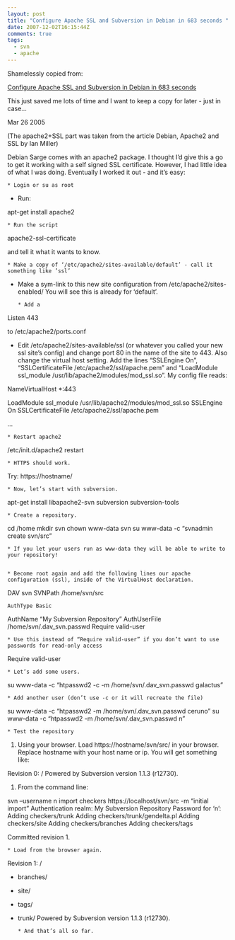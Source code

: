 ```yaml
---
layout: post
title: "Configure Apache SSL and Subversion in Debian in 683 seconds "
date: 2007-12-02T16:15:44Z
comments: true
tags:
  - svn
  - apache
---
```


Shamelessly copied from:

[Configure Apache SSL and Subversion in Debian in 683 seconds](http://www.geocities.com/arhuaco/doc/subversion/apache-subversion-in-debian.html)

This just saved me lots of time and I want to keep a copy for later - just in case…

Mar 26 2005

(The apache2+SSL part was taken from the article Debian, Apache2 and SSL by Ian Miller)

Debian Sarge comes with an apache2 package. I thought I’d give this
a go to get it working with a self signed SSL certificate. However, I
had little idea of what I was doing. Eventually I worked it out - and
it’s easy:

    * Login or su as root

- Run:

apt-get install apache2

    * Run the script

apache2-ssl-certificate

and tell it what it wants to know.

    * Make a copy of ‘/etc/apache2/sites-available/default’ - call it something like ’ssl’

- Make a sym-link to this new site configuration from
  /etc/apache2/sites-enabled/ You will see this is already for
  ‘default’.

      * Add a

Listen 443

to /etc/apache2/ports.conf

- Edit /etc/apache2/sites-available/ssl (or whatever you called
  your new ssl site’s config) and change port 80 in the name of the site
  to 443. Also change the virtual host setting. Add the lines “SSLEngine
  On”, “SSLCertificateFile /etc/apache2/ssl/apache.pem” and “LoadModule
  ssl_module /usr/lib/apache2/modules/mod_ssl.so”. My config file reads:

NameVirtualHost \*:443

LoadModule ssl_module /usr/lib/apache2/modules/mod_ssl.so
SSLEngine On
SSLCertificateFile /etc/apache2/ssl/apache.pem

…

    * Restart apache2

/etc/init.d/apache2 restart

    * HTTPS should work.

Try: https://hostname/

    * Now, let’s start with subversion.

apt-get install libapache2-svn subversion subversion-tools

    * Create a repository.

cd /home
mkdir svn
chown www-data svn
su www-data -c “svnadmin create svn/src”

    * If you let your users run as www-data they will be able to write to your repository!


    * Become root again and add the following lines our apache configuration (ssl), inside of the VirtualHost declaration.

DAV svn
SVNPath /home/svn/src

    AuthType Basic

AuthName “My Subversion Repository”
AuthUserFile /home/svn/.dav_svn.passwd
Require valid-user

    * Use this instead of “Require valid-user” if you don’t want to use passwords for read-only access

Require valid-user

    * Let’s add some users.

su www-data -c “htpasswd2 -c -m /home/svn/.dav_svn.passwd galactus”

    * Add another user (don’t use -c or it will recreate the file)

su www-data -c “htpasswd2 -m /home/svn/.dav_svn.passwd ceruno”
su www-data -c “htpasswd2 -m /home/svn/.dav_svn.passwd n”

    * Test the repository

1.  Using your browser. Load https://hostname/svn/src/ in your
    browser. Replace hostname with your host name or ip. You will get
    something like:

Revision 0: /
Powered by Subversion version 1.1.3 (r12730).

1.  From the command line:

svn –username n import checkers https://localhost/svn/src -m “initial import”
Authentication realm: My Subversion Repository
Password for ‘n’:
Adding checkers/trunk
Adding checkers/trunk/gendelta.pl
Adding checkers/site
Adding checkers/branches
Adding checkers/tags

Committed revision 1.

    * Load from the browser again.

Revision 1: /

- branches/
- site/
- tags/
- trunk/
  Powered by Subversion version 1.1.3 (r12730).

      * And that’s all so far.
